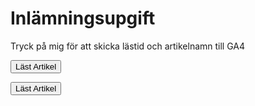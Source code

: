 # Inlämningsupgift

Tryck på mig för att skicka lästid och artikelnamn till GA4



<button id="knapp_1">Läst Artikel</button>

<button id="knapp_2">Läst Artikel</button>
